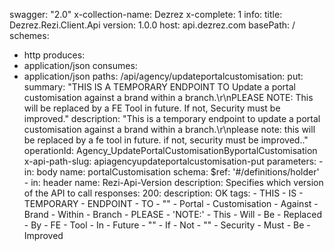swagger: "2.0"
x-collection-name: Dezrez
x-complete: 1
info:
  title: Dezrez.Rezi.Client.Api
  version: 1.0.0
host: api.dezrez.com
basePath: /
schemes:
- http
produces:
- application/json
consumes:
- application/json
paths:
  /api/agency/updateportalcustomisation:
    put:
      summary: "THIS IS A TEMPORARY ENDPOINT TO Update a portal customisation against
        a brand within a branch.\r\nPLEASE NOTE: This will be replaced by a FE Tool
        in future. If not, Security must be improved."
      description: "This is a temporary endpoint to update a portal customisation
        against a brand within a branch.\r\nplease note: this will be replaced by
        a fe tool in future. if not, security must be improved.."
      operationId: Agency_UpdatePortalCustomisationByportalCustomisation
      x-api-path-slug: apiagencyupdateportalcustomisation-put
      parameters:
      - in: body
        name: portalCustomisation
        schema:
          $ref: '#/definitions/holder'
      - in: header
        name: Rezi-Api-Version
        description: Specifies which version of the API to call
      responses:
        200:
          description: OK
      tags:
      - THIS
      - IS
      - TEMPORARY
      - ENDPOINT
      - TO
      - ""
      - Portal
      - Customisation
      - Against
      - Brand
      - Within
      - Branch
      - PLEASE
      - 'NOTE:'
      - This
      - Will
      - Be
      - Replaced
      - By
      - FE
      - Tool
      - In
      - Future
      - ""
      - If
      - Not
      - ""
      - Security
      - Must
      - Be
      - Improved